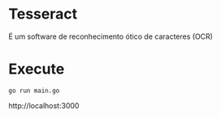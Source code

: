 # Tesseract
 É um software de reconhecimento ótico de caracteres (OCR)

# Execute
`go run main.go`

http://localhost:3000

